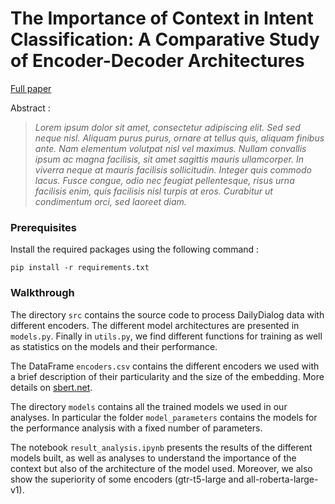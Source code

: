 # The Importance of Context in Intent Classification: A Comparative Study of Encoder-Decoder Architectures

[Full paper](https://pamplemousse.ensae.fr/index.php?p=100)

Abstract :

>*Lorem ipsum dolor sit amet, consectetur adipiscing elit. Sed sed neque nisl. Aliquam purus purus, ornare at tellus quis, aliquam finibus ante. Nam elementum volutpat nisl vel maximus. Nullam convallis ipsum ac magna facilisis, sit amet sagittis mauris ullamcorper. In viverra neque at mauris facilisis sollicitudin. Integer quis commodo lacus. Fusce congue, odio nec feugiat pellentesque, risus urna facilisis enim, quis facilisis nisl turpis at eros. Curabitur ut condimentum orci, sed laoreet diam.*


### Prerequisites
Install the required packages using the following command :
```
pip install -r requirements.txt
```

### Walkthrough

The directory `src` contains the source code to process DailyDialog data with different encoders. The different model architectures are presented in `models.py`. Finally in `utils.py`, we find different functions for training as well as statistics on the models and their performance.

The DataFrame `encoders.csv` contains the different encoders we used with a brief description of their particularity and the size of the embedding. More details on [sbert.net](https://www.sbert.net/docs/pretrained_models.html).

The directory `models` contains all the trained models we used in our analyses. In particular the folder `model_parameters` contains the models for the performance analysis with a fixed number of parameters.

The notebook `result_analysis.ipynb` presents the results of the different models built, as well as analyses to understand the importance of the context but also of the architecture of the model used. Moreover, we also show the superiority of some encoders (gtr-t5-large and all-roberta-large-v1). 

